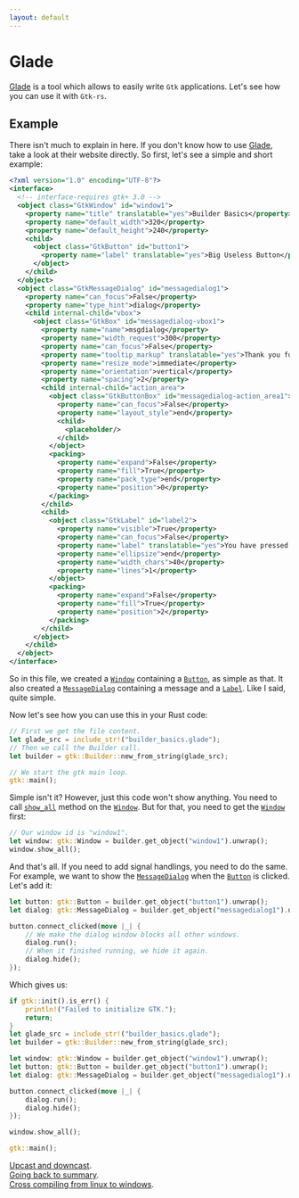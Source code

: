```yaml
---
layout: default
---
```


# Glade

[Glade](https://glade.gnome.org/) is a tool which allows to easily write `Gtk` applications. Let's see how you can use it with `Gtk-rs`.

## Example

There isn't much to explain in here. If you don't know how to use [Glade](https://glade.gnome.org/), take a look at their website directly. So first, let's see a simple and short example:

```xml
<?xml version="1.0" encoding="UTF-8"?>
<interface>
  <!-- interface-requires gtk+ 3.0 -->
  <object class="GtkWindow" id="window1">
    <property name="title" translatable="yes">Builder Basics</property>
    <property name="default_width">320</property>
    <property name="default_height">240</property>
    <child>
      <object class="GtkButton" id="button1">
        <property name="label" translatable="yes">Big Useless Button</property>
      </object>
    </child>
  </object>
  <object class="GtkMessageDialog" id="messagedialog1">
    <property name="can_focus">False</property>
    <property name="type_hint">dialog</property>
    <child internal-child="vbox">
      <object class="GtkBox" id="messagedialog-vbox1">
        <property name="name">msgdialog</property>
        <property name="width_request">300</property>
        <property name="can_focus">False</property>
        <property name="tooltip_markup" translatable="yes">Thank you for trying this example</property>
        <property name="resize_mode">immediate</property>
        <property name="orientation">vertical</property>
        <property name="spacing">2</property>
        <child internal-child="action_area">
          <object class="GtkButtonBox" id="messagedialog-action_area1">
            <property name="can_focus">False</property>
            <property name="layout_style">end</property>
            <child>
              <placeholder/>
            </child>
          </object>
          <packing>
            <property name="expand">False</property>
            <property name="fill">True</property>
            <property name="pack_type">end</property>
            <property name="position">0</property>
          </packing>
        </child>
        <child>
          <object class="GtkLabel" id="label2">
            <property name="visible">True</property>
            <property name="can_focus">False</property>
            <property name="label" translatable="yes">You have pressed the button</property>
            <property name="ellipsize">end</property>
            <property name="width_chars">40</property>
            <property name="lines">1</property>
          </object>
          <packing>
            <property name="expand">False</property>
            <property name="fill">True</property>
            <property name="position">2</property>
          </packing>
        </child>
      </object>
    </child>
  </object>
</interface>
```

So in this file, we created a [`Window`](http://gtk-rs.org/docs/gtk/struct.Window.html) containing a [`Button`](http://gtk-rs.org/docs/gtk/struct.Button.html), as simple as that. It also created a [`MessageDialog`](http://gtk-rs.org/docs/gtk/struct.MessageDialog.html) containing a message and a [`Label`](http://gtk-rs.org/docs/gtk/struct.Label.html). Like I said, quite simple.

Now let's see how you can use this in your Rust code:

```rust
// First we get the file content.
let glade_src = include_str!("builder_basics.glade");
// Then we call the Builder call.
let builder = gtk::Builder::new_from_string(glade_src);

// We start the gtk main loop.
gtk::main();
```

Simple isn't it? However, just this code won't show anything. You need to call [`show_all`](http://gtk-rs.org/docs/gtk/trait.WidgetExt.html#tymethod.show_all) method on the [`Window`](http://gtk-rs.org/docs/gtk/struct.Window.html). But for that, you need to get the [`Window`](http://gtk-rs.org/docs/gtk/struct.Window.html) first:

```rust
// Our window id is "window1".
let window: gtk::Window = builder.get_object("window1").unwrap();
window.show_all();
```

And that's all. If you need to add signal handlings, you need to do the same. For example, we want to show the [`MessageDialog`](http://gtk-rs.org/docs/gtk/struct.MessageDialog.html) when the [`Button`](http://gtk-rs.org/docs/gtk/struct.Button.html) is clicked. Let's add it:

```rust
let button: gtk::Button = builder.get_object("button1").unwrap();
let dialog: gtk::MessageDialog = builder.get_object("messagedialog1").unwrap();

button.connect_clicked(move |_| {
    // We make the dialog window blocks all other windows.
    dialog.run();
    // When it finished running, we hide it again.
    dialog.hide();
});
```

Which gives us:

```rust
if gtk::init().is_err() {
    println!("Failed to initialize GTK.");
    return;
}
let glade_src = include_str!("builder_basics.glade");
let builder = gtk::Builder::new_from_string(glade_src);

let window: gtk::Window = builder.get_object("window1").unwrap();
let button: gtk::Button = builder.get_object("button1").unwrap();
let dialog: gtk::MessageDialog = builder.get_object("messagedialog1").unwrap();

button.connect_clicked(move |_| {
    dialog.run();
    dialog.hide();
});

window.show_all();

gtk::main();
```

<div class="footer">
<div><a href="./upcast_downcast">Upcast and downcast</a>.</div>
<div><a href="{{ site.baseurl }}/docs-src/tutorial">Going back to summary</a>.</div>
<div><a href="./cross">Cross compiling from linux to windows</a>.</div>
<div></div>
</div>
